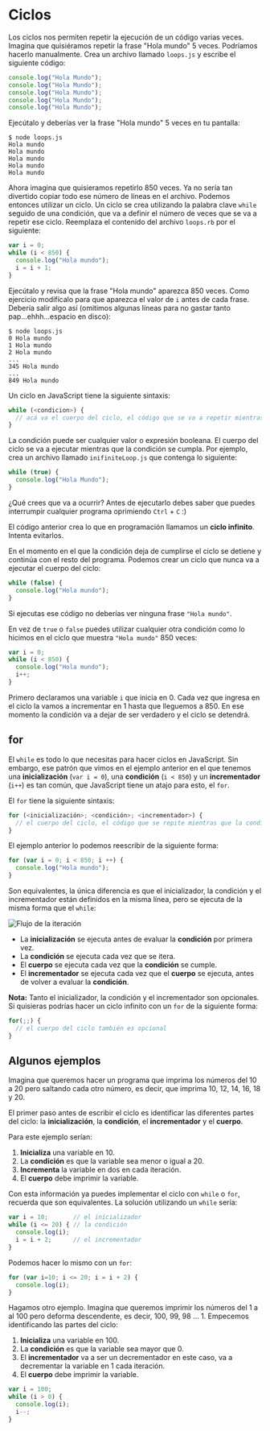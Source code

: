 # Ciclos

Los ciclos nos permiten repetir la ejecución de un código varias veces. Imagina que quisiéramos repetir la frase "Hola mundo" 5 veces. Podríamos hacerlo manualmente. Crea un archivo llamado `loops.js` y escribe el siguiente código:

```javascript
console.log("Hola Mundo");
console.log("Hola Mundo");
console.log("Hola Mundo");
console.log("Hola Mundo");
console.log("Hola Mundo");
```

Ejecútalo y deberías ver la frase "Hola mundo" 5 veces en tu pantalla:

```text
$ node loops.js
Hola mundo
Hola mundo
Hola mundo
Hola mundo
Hola mundo
```

Ahora imagina que quisieramos repetirlo 850 veces. Ya no sería tan divertido copiar todo ese número de líneas en el archivo. Podemos entonces utilizar un ciclo. Un ciclo se crea utilizando la palabra clave `while` seguido de una condición, que va a definir el número de veces que se va a repetir ese ciclo. Reemplaza el contenido del archivo `loops.rb` por el siguiente:

```javascript
var i = 0;
while (i < 850) {
  console.log("Hola mundo");
  i = i + 1;
}
```

Ejecútalo y revisa que la frase "Hola mundo" aparezca 850 veces. Como ejercicio modifícalo para que aparezca el valor de `i` antes de cada frase. Debería salir algo así \(omitimos algunas líneas para no gastar tanto pap...ehhh...espacio en disco\):

```text
$ node loops.js
0 Hola mundo
1 Hola mundo
2 Hola mundo
...
345 Hola mundo
...
849 Hola mundo
```

Un ciclo en JavaScript tiene la siguiente sintaxis:

```javascript
while (<condicion>) {
  // acá va el cuerpo del ciclo, el código que se va a repetir mientras la condición se cumpla
}
```

La condición puede ser cualquier valor o expresión booleana. El cuerpo del ciclo se va a ejecutar mientras que la condición se cumpla. Por ejemplo, crea un archivo llamado `inifiniteLoop.js` que contenga lo siguiente:

```javascript
while (true) {
  console.log("Hola Mundo");
}
```

¿Qué crees que va a ocurrir? Antes de ejecutarlo debes saber que puedes interrumpir cualquier programa oprimiendo `Ctrl` + `C` :\)

El código anterior crea lo que en programación llamamos un **ciclo infinito**. Intenta evitarlos.

En el momento en el que la condición deja de cumplirse el ciclo se detiene y continúa con el resto del programa. Podemos crear un ciclo que nunca va a ejecutar el cuerpo del ciclo:

```javascript
while (false) {
  console.log("Hola mundo");
}
```

Si ejecutas ese código no deberías ver ninguna frase `"Hola mundo"`.

En vez de `true` o `false` puedes utilizar cualquier otra condición como lo hicimos en el ciclo que muestra `"Hola mundo"` 850 veces:

```javascript
var i = 0;
while (i < 850) {
  console.log("Hola mundo");
  i++;
}
```

Primero declaramos una variable `i` que inicia en 0. Cada vez que ingresa en el ciclo la vamos a incrementar en 1 hasta que lleguemos a 850. En ese momento la condición va a dejar de ser verdadero y el ciclo se detendrá.

## for

El `while` es todo lo que necesitas para hacer ciclos en JavaScript. Sin embargo, ese patrón que vimos en el ejemplo anterior en el que tenemos una **inicialización** \(`var i = 0`\), una **condición** \(`i < 850`\) y un **incrementador** \(`i++`\) es tan común, que JavaScript tiene un atajo para esto, el `for`.

El `for` tiene la siguiente sintaxis:

```javascript
for (<inicialización>; <condición>; <incrementador>) {
  // el cuerpo del ciclo, el código que se repite mientras que la condición sea verdadera
}
```

El ejemplo anterior lo podemos reescribir de la siguiente forma:

```javascript
for (var i = 0; i < 850; i ++) {
  console.log("Hola mundo");
}
```

Son equivalentes, la única diferencia es que el inicializador, la condición y el incrementador están definidos en la misma línea, pero se ejecuta de la misma forma que el `while`:

![Flujo de la iteraci&#xF3;n](https://github.com/makeitrealcamp/guias-de-make-it-real/tree/c2b90a7a324e43c4dc6689e308b6fc3f19e612d4/js/images/iteration-flow2.png)

* La **inicialización** se ejecuta antes de evaluar la **condición** por primera vez.
* La **condición** se ejecuta cada vez que se itera.
* El **cuerpo** se ejecuta cada vez que la **condición** se cumple.
* El **incrementador** se ejecuta cada vez que el **cuerpo** se ejecuta, antes de volver a evaluar la **condición**.

**Nota:** Tanto el inicializador, la condición y el incrementador son opcionales. Si quisieras podrías hacer un ciclo infinito con un `for` de la siguiente forma:

```javascript
for(;;) {
  // el cuerpo del ciclo también es opcional
}
```

## Algunos ejemplos

Imagina que queremos hacer un programa que imprima los números del 10 a 20 pero saltando cada otro número, es decir, que imprima 10, 12, 14, 16, 18 y 20.

El primer paso antes de escribir el ciclo es identificar las diferentes partes del ciclo: la **inicialización**, la **condición**, el **incrementador** y el **cuerpo**.

Para este ejemplo serían:

1. **Inicializa** una variable en 10.
2. La **condición** es que la variable sea menor o igual a 20.
3. **Incrementa** la variable en dos en cada iteración.
4. El **cuerpo** debe imprimir la variable.

Con esta información ya puedes implementar el ciclo con `while` o `for`, recuerda que son equivalentes. La solución utilizando un `while` sería:

```javascript
var i = 10;       // el inicializador
while (i <= 20) { // la condición
  console.log(i);
  i = i + 2;      // el incrementador
}
```

Podemos hacer lo mismo con un `for`:

```javascript
for (var i=10; i <= 20; i = i + 2) {
  console.log(i);
}
```

Hagamos otro ejemplo. Imagina que queremos imprimir los números del 1 a al 100 pero deforma descendente, es decir, 100, 99, 98 ... 1. Empecemos identificando las partes del ciclo:

1. **Inicializa** una variable en 100.
2. La **condición** es que la variable sea mayor que 0.
3. El **incrementador** va a ser un decrementador en este caso, va a decrementar la variable en 1 cada iteración.
4. El **cuerpo** debe imprimir la variable.

```javascript
var i = 100;
while (i > 0) {
  console.log(i);
  i--;
}
```

